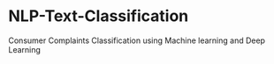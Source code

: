 # NLP-Text-Classification
Consumer Complaints Classification using Machine learning and Deep Learning
